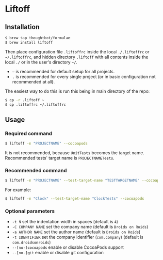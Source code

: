 # Liftoff

## Installation
```bash
$ brew tap thoughtbot/formulae
$ brew install liftoff
```

Then place configuration file `.liftoffrc` inside the local `./.liftoffrc` or `~/.liftoffrc`,
and hidden directory `.liftoff` with all contents inside the local `./` or in the user's directory `~/`.

* `~` is recommended for default setup for all projects.
* `.` is recommended for every single project (or in basic configuration not recommended at all).

The easiest way to do this is run this being in main directory of the repo:
```bash
$ cp -r .liftoff ~
$ cp .liftoffrc ~/.liftoffrc
```

## Usage

### Required command
```bash
$ liftoff -n "PROJECTNAME" --cocoapods
```
It is not recommended, because `UnitTests` becomes the target name. Recommended tests' target name is `PROJECTNAMETests`.

### Recommended command
```bash
$ liftoff -n "PROJECTNAME" --test-target-name "TESTTARGETNAME" --cocoapods
```
For example:
```bash
$ liftoff -n "Clock" --test-target-name "ClockTests" --cocoapods
```

### Optional parameters
* `-t N`                set the indentation width in spaces (default is `4`)
* `-C COMPANY NAME`     set the company name (default is `Droids on Roids`)
* `-a AUTHOR NAME`      set the author name (default is `Droids on Roids`)
* `-t IDENTIFIER`       set the company identifier (`com.company`) (default is `com.droidsonroids`)
* `--[no-]cocoapods`    enable or disable CocoaPods support
* `--[no-]git`          enable or disable git configuration
